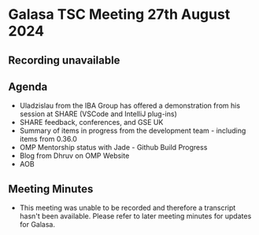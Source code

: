 # Galasa TSC Meeting 27th August 2024

## Recording unavailable

## Agenda
* Uladzislau from the IBA Group has offered a demonstration from his session at SHARE (VSCode and IntelliJ plug-ins)
* SHARE feedback, conferences, and GSE UK
* Summary of items in progress from the development team - including items from 0.36.0
* OMP Mentorship status with Jade - Github Build Progress
* Blog from Dhruv on OMP Website
* AOB

## Meeting Minutes
* This meeting was unable to be recorded and therefore a transcript hasn't been available. Please refer to later meeting minutes for updates for Galasa.
